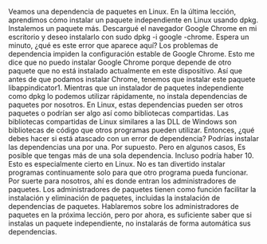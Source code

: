 Veamos una dependencia de paquetes en Linux. En la última lección, aprendimos cómo instalar un paquete independiente en Linux usando dpkg. Instalemos un paquete más. Descargué el navegador Google Chrome en mi escritorio y deseo instalarlo con sudo dpkg -i google -chrome. Espera un minuto, ¿qué es este error que aparece aquí? Los problemas de dependencia impiden la configuración estable de Google Chrome. Esto me dice que no puedo instalar Google Chrome porque depende de otro paquete que no está instalado actualmente en este dispositivo. Así que antes de que podamos instalar Chrome, tenemos que instalar este paquete libappindicator1. Mientras que un instalador de paquetes independiente como dpkg lo podemos utilizar rápidamente, no instala dependencias de paquetes por nosotros. En Linux, estas dependencias pueden ser otros paquetes o podrían ser algo así como bibliotecas compartidas. Las bibliotecas compartidas de Linux similares a las DLL de Windows son bibliotecas de código que otros programas pueden utilizar. Entonces, ¿qué debes hacer si está atascado con un error de dependencia? Podrías instalar las dependencias una por una. Por supuesto. Pero en algunos casos, Es posible que tengas más de una sola dependencia. Incluso podría haber 10. Esto es especialmente cierto en Linux. No es tan divertido instalar programas continuamente solo para que otro programa pueda funcionar. Por suerte para nosotros, ahí es donde entran los administradores de paquetes. Los administradores de paquetes tienen como función facilitar la instalación y eliminación de paquetes, incluidas la instalación de dependencias de paquetes. Hablaremos sobre los administradores de paquetes en la próxima lección, pero por ahora, es suficiente saber que si instalas un paquete independiente, no instalarás de forma automática sus dependencias.